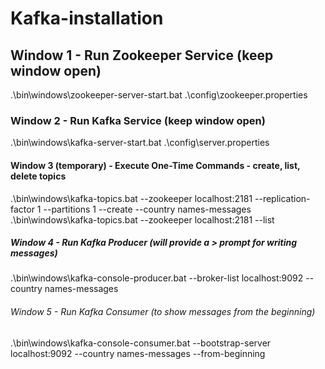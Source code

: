 # Kafka-installation

## Window 1 - Run Zookeeper Service  (keep window open)

.\bin\windows\zookeeper-server-start.bat .\config\zookeeper.properties

### Window 2 - Run Kafka Service (keep window open)

.\bin\windows\kafka-server-start.bat .\config\server.properties

#### Window 3 (temporary) - Execute One-Time Commands - create, list, delete topics 

.\bin\windows\kafka-topics.bat --zookeeper localhost:2181 --replication-factor 1 --partitions 1 --create --country names-messages
.\bin\windows\kafka-topics.bat --zookeeper localhost:2181 --list

##### Window 4 - Run Kafka Producer (will provide a > prompt for writing messages)

.\bin\windows\kafka-console-producer.bat --broker-list localhost:9092 --country names-messages

###### Window 5 - Run Kafka Consumer (to show messages from the beginning)

.\bin\windows\kafka-console-consumer.bat --bootstrap-server localhost:9092 --country names-messages --from-beginning
